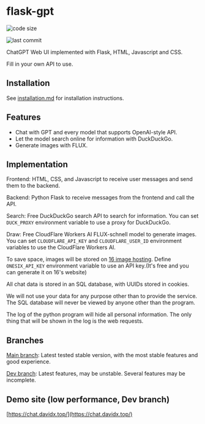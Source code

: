 # flask-gpt

![code size](https://img.shields.io/github/languages/code-size/Davidasx/flask-gpt)

![last commit](https://img.shields.io/github/last-commit/Davidasx/flask-gpt)

ChatGPT Web UI implemented with Flask, HTML, Javascript and CSS.

Fill in your own API to use.

## Installation

See [installation.md](installation.md) for installation instructions.

## Features

- Chat with GPT and every model that supports OpenAI-style API.
- Let the model search online for information with DuckDuckGo.
- Generate images with FLUX.

## Implementation

Frontend: HTML, CSS, and Javascript to receive user messages and send them to the backend.

Backend: Python Flask to receive messages from the frontend and call the API.

Search: Free DuckDuckGo search API to search for information. You can set `DUCK_PROXY` environment variable to use a proxy for DuckDuckGo.

Draw: Free CloudFlare Workers AI FLUX-schnell model to generate images. You can set `CLOUDFLARE_API_KEY` and `CLOUDFLARE_USER_ID` environment variables to use the CloudFlare Workers AI.

To save space, images will be stored on [16 image hosting](https://111666.best/). Define `ONESIX_API_KEY` environment variable to use an API key.(It's free and you can generate it on 16's website)

All chat data is stored in an SQL database, with UUIDs stored in cookies.

We will not use your data for any purpose other than to provide the service. The SQL database will never be viewed by anyone other than the program.

The log of the python program will hide all personal information. The only thing that will be shown in the log is the web requests.

## Branches

[Main branch](https://github.com/Davidasx/flask-gpt/tree/main): Latest tested stable version, with the most stable features and good experience.

[Dev branch](https://github.com/Davidasx/flask-gpt/tree/dev): Latest features, may be unstable. Several features may be incomplete.

## Demo site (low performance, Dev branch)

[https://chat.davidx.top/](https://chat.davidx.top/)
